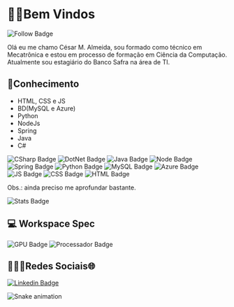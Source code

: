 # 👨‍💻Bem Vindos  
![Follow Badge](https://img.shields.io/github/followers/Cesar-Almeida.svg?style=social&label=Follow&maxAge=2592000)

Olá eu me chamo César M. Almeida, sou formado como técnico em Mecatrônica e estou em processo de formação em Ciência da Computação. Atualmente sou estagiário do Banco Safra na área de TI.
## 🧠Conhecimento

 - HTML, CSS e JS                            
 - BD(MySQL e Azure)
 - Python
 - NodeJs
 - Spring
 - Java
 - C#

 ![CSharp Badge](https://img.shields.io/badge/C%23-239120?style=for-the-badge&logo=c-sharp&logoColor=white)  ![DotNet Badge](https://img.shields.io/badge/.NET-5C2D91?style=for-the-badge&logo=.net&logoColor=white)  ![Java Badge](https://img.shields.io/badge/Java-ED8B00?style=for-the-badge&logo=java&logoColor=white) ![Node Badge](https://img.shields.io/badge/Node.js-43853D?style=for-the-badge&logo=node.js&logoColor=white) ![Spring Badge](https://img.shields.io/badge/Spring-6DB33F?style=for-the-badge&logo=spring&logoColor=white)  ![Python Badge](https://img.shields.io/badge/Python-3776AB?style=for-the-badge&logo=python&logoColor=white)  ![MySQL Badge](https://img.shields.io/badge/MySQL-00000F?style=for-the-badge&logo=mysql&logoColor=white) ![Azure Badge](https://img.shields.io/badge/Microsoft_Azure-0089D6?style=for-the-badge&logo=microsoft-azure&logoColor=white) ![JS Badge](https://img.shields.io/badge/JavaScript-F7DF1E?style=for-the-badge&logo=javascript&logoColor=black) ![CSS Badge](https://img.shields.io/badge/CSS-239120?&style=for-the-badge&logo=css3&logoColor=white) ![HTML Badge](https://img.shields.io/badge/HTML-239120?style=for-the-badge&logo=html5&logoColor=white) 
 
 Obs.: ainda preciso  me aprofundar bastante.

 ![Stats Badge](https://github-readme-stats.vercel.app/api?username=Cesar-Almeida&theme=blue-green)  

## 💻 Workspace Spec
![GPU Badge](https://img.shields.io/badge/NVIDIA-GTX1650-76B900?style=for-the-badge&logo=nvidia&logoColor=white) ![Processador Badge](https://img.shields.io/badge/Intel-Core_i5_9th-0071C5?style=for-the-badge&logo=intel&logoColor=white) 

## 👨🏻‍💼Redes Sociais🌐
[![Linkedin Badge](https://img.shields.io/badge/-Linkedin-000?style=flat-square&logo=Linkedin&logoColor=white&link=https://www.linkedin.com/in/césar-de-moura-almeida-9ba7851a0/)](https://www.linkedin.com/in/césar-de-moura-almeida-9ba7851a0/)

<div>

  ![Snake animation](https://github.com/Cesar-Almeida/Cesar-Almeida/blob/github-contribution-grid-snake.svg)
  
</div>